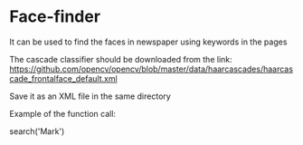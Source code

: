 # Face-finder
It can be used to find the faces in  newspaper using keywords in the pages

The cascade classifier should be downloaded from the link:
https://github.com/opencv/opencv/blob/master/data/haarcascades/haarcascade_frontalface_default.xml

Save it as an XML file in the same directory

Example of the function call:

search('Mark')
